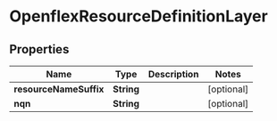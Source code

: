 # OpenflexResourceDefinitionLayer

## Properties
Name | Type | Description | Notes
------------ | ------------- | ------------- | -------------
**resourceNameSuffix** | **String** |  |  [optional]
**nqn** | **String** |  |  [optional]
